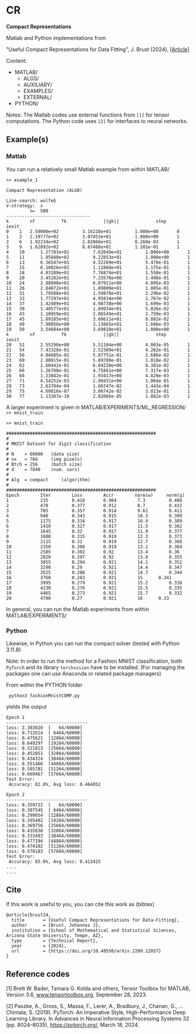 # CR
**Compact Representations**

Matlab and Python implementations from

"Useful Compact Representations for Data Fitting", J. Brust (2024),
[[Article](https://www.medrxiv.org/content/10.1101/2022.08.23.22279137v1 "Technical Report")]

Content:
  * MATLAB/
    * ALGS/
    * AUXILIARY/
    * EXAMPLES/
    * EXTERNAL/
  * PYTHON/  

Notes: The Matlab codes use external functions from `[1]` for tensor computations.
The Python code uses `[2]` for interfaces to neural networks.
    
## Example(s)

### Matlab
You can run a relatively small Matlab example from within MATLAB/

```
>> example_1

Compact Representation (ALG0)  

Line-search: wolfeG          
V-strategy:  s          
         n=  500          
--------------------------------
k    	 nf      	 fk         	 ||gk||         	 step        	 iexit       
0 	 1 	 2.50000e+02      	 3.16228e+01       	 1.000e+00     	 0
1 	 2 	 2.19777e+02      	 3.07453e+01       	 1.000e+00     	 1     
2 	 6 	 1.92234e+02      	 2.83866e+01       	 8.260e-03     	 1     
3 	 9 	 1.62892e+02      	 8.67488e+01       	 1.101e-01     	 1     
4 	 10 	 1.27783e+02      	 7.62049e+01       	 1.000e+00     	 1     
5 	 11 	 1.05840e+02      	 9.22853e+01       	 1.000e+00     	 1     
6 	 13 	 6.36547e+01      	 4.52269e+01       	 5.470e-01     	 1     
7 	 15 	 6.10026e+01      	 1.12860e+01       	 1.175e-01     	 1     
8 	 18 	 4.03289e+01      	 7.76874e+01       	 1.550e-01     	 1     
9 	 20 	 3.45282e+01      	 7.33576e+00       	 1.498e-01     	 1     
10 	 24 	 2.88600e+01      	 6.87921e+00       	 4.095e-03     	 1     
11 	 26 	 2.84872e+01      	 1.89809e+01       	 1.085e-01     	 1     
12 	 31 	 1.79508e+01      	 1.59878e+01       	 2.296e-02     	 1     
13 	 33 	 1.77297e+01      	 4.95834e+00       	 2.767e-02     	 1     
14 	 37 	 1.42409e+01      	 4.98738e+00       	 1.699e-03     	 1     
15 	 39 	 1.40577e+01      	 1.89934e+01       	 5.026e-02     	 1     
16 	 43 	 1.10959e+01      	 2.06549e+01       	 2.759e-03     	 1     
17 	 45 	 1.09185e+01      	 3.60611e+01       	 8.882e-02     	 1     
18 	 49 	 7.98050e+00      	 3.13865e+01       	 1.666e-03     	 1     
19 	 50 	 3.54884e+00      	 3.69810e+01       	 1.000e+00     	 1     
k    	 nf      	 fk         	 ||gk||         	 step        	 iexit       
20 	 52 	 2.55290e+00      	 5.51104e+00       	 4.003e-05     	 1     
21 	 54 	 7.43328e-01      	 2.52369e+01       	 4.262e-01     	 1     
22 	 56 	 4.04685e-01      	 5.87751e-01       	 2.686e-02     	 1     
23 	 60 	 2.80015e-01      	 5.09780e-01       	 1.018e-02     	 1     
24 	 62 	 2.60442e-01      	 6.04220e+00       	 8.381e-02     	 1     
25 	 66 	 1.26708e-01      	 4.75861e+00       	 7.317e-03     	 1     
26 	 68 	 1.23042e-01      	 1.93417e+00       	 4.829e-03     	 1     
27 	 71 	 4.54252e-03      	 2.96931e+00       	 1.064e-01     	 1     
28 	 73 	 2.63784e-04      	 1.66347e-02       	 1.443e-04     	 1     
29 	 75 	 4.69816e-07      	 3.06742e-02       	 3.013e-01     	 1     
30 	 77 	 1.13207e-10      	 2.02066e-05       	 1.882e-03     	 1 
```

A larger experiment is given in MATLAB/EXPERIMENTS/ML_REGRESSION/ ``>> mnist_train``

```
>> mnist_train

#########################################################
#
# MNIST Dataset for digit classification 
# 
# N    = 60000 	 (data size) 
# nx   = 784 	 (img pixels) 
# Btch = 256 	 (batch size) 
# d    = 7840 	 (num. vars) 
#
# Alg  = compact 	 (algorithm) 
# 
#########################################################
Epoch   	 Iter    	 Loss    	 Accr    	 norm(w) 	 norm(g) 
1       	 235     	 0.418   	 0.904   	  7.3   	  0.488   	 
2       	 470     	 0.377   	 0.912   	  8.7   	  0.432   	 
3       	 705     	 0.357   	 0.914   	  9.61   	  0.411   	 
4       	 940     	 0.343   	 0.915   	  10.3   	  0.399   	 
5       	 1175     	 0.334   	 0.917   	  10.9   	  0.389   	 
6       	 1410     	 0.327   	 0.917   	  11.5   	  0.382   	 
7       	 1645     	 0.32   	 0.917   	  11.9   	  0.377   	 
8       	 1880     	 0.315   	 0.919   	  12.3   	  0.373   	 
9       	 2115     	 0.31   	 0.919   	  12.7   	  0.368   	 
10       	 2350     	 0.306   	 0.919   	  13.1   	  0.364   	 
11       	 2585     	 0.302   	 0.92   	  13.4   	  0.36   	 
12       	 2820     	 0.297   	 0.92   	  13.8   	  0.355   	 
13       	 3055     	 0.294   	 0.921   	  14.1   	  0.351   	 
14       	 3290     	 0.29   	 0.921   	  14.4   	  0.347   	 
15       	 3525     	 0.286   	 0.921   	  14.7   	  0.344   	 
16       	 3760     	 0.283   	 0.921   	  15   	  0.341   	 
17       	 3995     	 0.279   	 0.921   	  15.2   	  0.338   	 
18       	 4230     	 0.276   	 0.921   	  15.5   	  0.335   	 
19       	 4465     	 0.273   	 0.921   	  15.7   	  0.332   	 
20       	 4700     	 0.27   	 0.921   	  16   	  0.33  
```

In general, you can run the Matlab experiments from within MATLAB/EXPERIMENTS/ 

### Python
Likewise, in Python you can run the compact solver (tested with Python 3.11.8)

Note: In order to run the method for a Fashion MNIST classification,
both `PyTorch` and its library `torchvision` have to be installed.
(For managing the packages one can use Anaconda or related package managers)

From within the PYTHON folder

```
 python3 fashionMnistCOMP.py 
```

yields the output

```
Epoch 1
-------------------------------
loss: 2.303020  [   64/60000]
loss: 0.712614  [ 6464/60000]
loss: 0.475621  [12864/60000]
loss: 0.649297  [19264/60000]
loss: 0.521813  [25664/60000]
loss: 0.452051  [32064/60000]
loss: 0.434324  [38464/60000]
loss: 0.551466  [44864/60000]
loss: 0.585781  [51264/60000]
loss: 0.669467  [57664/60000]
Test Error: 
 Accuracy: 82.8%, Avg loss: 0.464052 

Epoch 2
-------------------------------
loss: 0.359722  [   64/60000]
loss: 0.387545  [ 6464/60000]
loss: 0.299054  [12864/60000]
loss: 0.395482  [19264/60000]
loss: 0.369756  [25664/60000]
loss: 0.435838  [32064/60000]
loss: 0.333493  [38464/60000]
loss: 0.477194  [44864/60000]
loss: 0.474102  [51264/60000]
loss: 0.578183  [57664/60000]
Test Error: 
 Accuracy: 85.0%, Avg loss: 0.413415
....
....
```

## Cite
If this work is useful to you, you can cite this work as (bibtex)

```
@article{brust24,
  title       = {Useful Compact Representations for Data-Fitting},
  author      = {Brust, Johannes J},
  institution = {School of Mathematical and Statistical Sciences, Arizona State University, Tempe, AZ},
  type        = {Technical Report},
  year        = {2024},
  url         = {https://doi.org/10.48550/arXiv.2209.12057}
}
```

## Reference codes
[1]  Brett W. Bader, Tamara G. Kolda and others, Tensor Toolbox for MATLAB, Version 3.6, www.tensortoolbox.org, September 28, 2023. 

[2] Paszke, A., Gross, S., Massa, F., Lerer, A., Bradbury, J., Chanan, G., … Chintala, S. (2019). PyTorch: An Imperative Style, High-Performance Deep Learning Library. In Advances in Neural Information Processing Systems 32 (pp. 8024–8035), https://pytorch.org/, March 18, 2024.
